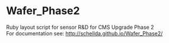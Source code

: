 Wafer_Phase2
============

Ruby layout script for sensor R&D for CMS Upgrade Phase 2  
For documentation see: http://schellda.github.io/Wafer_Phase2/

